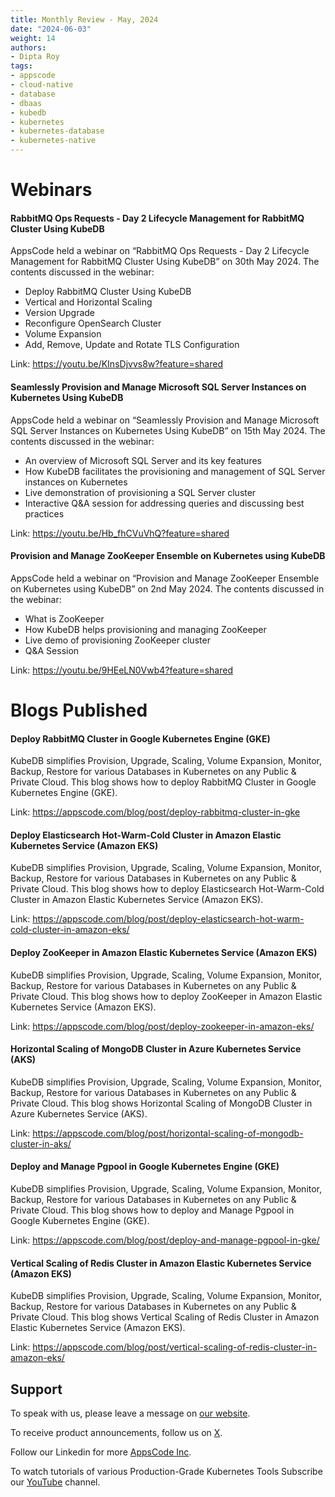```yaml
---
title: Monthly Review - May, 2024
date: "2024-06-03"
weight: 14
authors:
- Dipta Roy
tags:
- appscode
- cloud-native
- database
- dbaas
- kubedb
- kubernetes
- kubernetes-database
- kubernetes-native
---
```


# Webinars


#### RabbitMQ Ops Requests - Day 2 Lifecycle Management for RabbitMQ Cluster Using KubeDB

AppsCode held a webinar on “RabbitMQ Ops Requests - Day 2 Lifecycle Management for RabbitMQ Cluster Using KubeDB” on 30th May 2024. The contents discussed in the webinar:

- Deploy RabbitMQ Cluster Using KubeDB
- Vertical and Horizontal Scaling
- Version Upgrade
- Reconfigure OpenSearch Cluster
- Volume Expansion
- Add, Remove, Update and Rotate TLS Configuration

Link: https://youtu.be/KInsDjvvs8w?feature=shared


#### Seamlessly Provision and Manage Microsoft SQL Server Instances on Kubernetes Using KubeDB

AppsCode held a webinar on “Seamlessly Provision and Manage Microsoft SQL Server Instances on Kubernetes Using KubeDB” on 15th May 2024. The contents discussed in the webinar:

- An overview of Microsoft SQL Server and its key features
- How KubeDB facilitates the provisioning and management of SQL Server instances on Kubernetes
- Live demonstration of provisioning a SQL Server cluster
- Interactive Q&A session for addressing queries and discussing best practices

Link: https://youtu.be/Hb_fhCVuVhQ?feature=shared


#### Provision and Manage ZooKeeper Ensemble on Kubernetes using KubeDB

AppsCode held a webinar on “Provision and Manage ZooKeeper Ensemble on Kubernetes using KubeDB” on 2nd May 2024. The contents discussed in the webinar:

- What is ZooKeeper
- How KubeDB helps provisioning and managing ZooKeeper 
- Live demo of provisioning ZooKeeper cluster
- Q&A Session


Link: https://youtu.be/9HEeLN0Vwb4?feature=shared



# Blogs Published

#### Deploy RabbitMQ Cluster in Google Kubernetes Engine (GKE)

KubeDB simplifies Provision, Upgrade, Scaling, Volume Expansion, Monitor, Backup, Restore for various Databases in Kubernetes on any Public & Private Cloud. This blog shows how to deploy RabbitMQ Cluster in Google Kubernetes Engine (GKE).

Link: https://appscode.com/blog/post/deploy-rabbitmq-cluster-in-gke


#### Deploy Elasticsearch Hot-Warm-Cold Cluster in Amazon Elastic Kubernetes Service (Amazon EKS)

KubeDB simplifies Provision, Upgrade, Scaling, Volume Expansion, Monitor, Backup, Restore for various Databases in Kubernetes on any Public & Private Cloud. This blog shows how to deploy Elasticsearch Hot-Warm-Cold Cluster in Amazon Elastic Kubernetes Service (Amazon EKS).

Link: https://appscode.com/blog/post/deploy-elasticsearch-hot-warm-cold-cluster-in-amazon-eks/


#### Deploy ZooKeeper in Amazon Elastic Kubernetes Service (Amazon EKS)

KubeDB simplifies Provision, Upgrade, Scaling, Volume Expansion, Monitor, Backup, Restore for various Databases in Kubernetes on any Public & Private Cloud. This blog shows how to deploy ZooKeeper in Amazon Elastic Kubernetes Service (Amazon EKS).

Link: https://appscode.com/blog/post/deploy-zookeeper-in-amazon-eks/


#### Horizontal Scaling of MongoDB Cluster in Azure Kubernetes Service (AKS)

KubeDB simplifies Provision, Upgrade, Scaling, Volume Expansion, Monitor, Backup, Restore for various Databases in Kubernetes on any Public & Private Cloud. This blog shows Horizontal Scaling of MongoDB Cluster in Azure Kubernetes Service (AKS).

Link: https://appscode.com/blog/post/horizontal-scaling-of-mongodb-cluster-in-aks/


#### Deploy and Manage Pgpool in Google Kubernetes Engine (GKE)

KubeDB simplifies Provision, Upgrade, Scaling, Volume Expansion, Monitor, Backup, Restore for various Databases in Kubernetes on any Public & Private Cloud. This blog shows how to deploy and Manage Pgpool in Google Kubernetes Engine (GKE).

Link: https://appscode.com/blog/post/deploy-and-manage-pgpool-in-gke/


#### Vertical Scaling of Redis Cluster in Amazon Elastic Kubernetes Service (Amazon EKS)

KubeDB simplifies Provision, Upgrade, Scaling, Volume Expansion, Monitor, Backup, Restore for various Databases in Kubernetes on any Public & Private Cloud. This blog shows Vertical Scaling of Redis Cluster in Amazon Elastic Kubernetes Service (Amazon EKS).

Link: https://appscode.com/blog/post/vertical-scaling-of-redis-cluster-in-amazon-eks/



## Support

To speak with us, please leave a message on [our website](https://appscode.com/contact/).

To receive product announcements, follow us on [X](https://twitter.com/AppsCodeHQ/).

Follow our Linkedin for more [AppsCode Inc](https://www.linkedin.com/company/appscode/).

To watch tutorials of various Production-Grade Kubernetes Tools Subscribe our [YouTube](https://www.youtube.com/c/AppsCodeInc/) channel.
